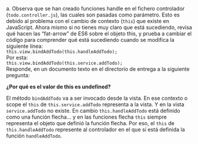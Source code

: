 a. Observa que se han creado funciones handle en el fichero controlador (`todo.controller.js`), las cuales son pasadas como parámetro. Esto es debido al
problema con el cambio de contexto (`this`) que existe en JavaScript. Ahora mismo si no tienes muy claro que está sucediendo, revisa qué hacen las “fat-arrow” de ES6 sobre
el objeto this, y prueba a cambiar el código para comprender qué está sucediendo cuando se modifica la siguiente línea:  
`this.view.bindAddTodo(this.handleAddTodo);`  
Por esta:  
`this.view.bindAddTodo(this.service.addTodo);`  
Responde, en un documento texto en el directorio de entrega a la siguiente pregunta:

**¿Por qué es el valor de this es undefined?**

El método `bindAddTodo` va a ser invocado desde la vista. En ese contexto o scope el `this` de `this.service.addTodo` representa a la vista. Y en la vista `service.addTodo` no existe. En cambio `this.handleAddTodo` está definido como una función flecha... y en las funciones flecha `this` siempre representa el objeto que definió la función flecha. Por eso, el `this` de `this.handleAddTodo` represente al controlador en el que sí está definida la función `handleAddTodo`.
